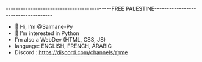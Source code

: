 -------------------------------------------FREE PALESTINE------------------------------------
- 👋 Hi, I’m @Salmane-Py
- 👀 I’m interested in Python
-  I'm also a WebDev (HTML, CSS, JS)
-  language: ENGLISH, FRENCH, ARABIC
-   Discord : https://discord.com/channels/@me
<!---
Salmane-Py/Salmane-Py is a ✨ special ✨ repository because its `README.md` (this file) appears on your GitHub profile.
You can click the Preview link to take a look at your changes.
--->
